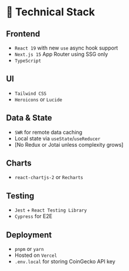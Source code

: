 # 🧱 Technical Stack

## Frontend
- `React 19` with new `use` async hook support
- `Next.js 15` App Router using SSG only
- `TypeScript`

## UI
- `Tailwind CSS`
- `Heroicons` or `Lucide`

## Data & State
- `SWR` for remote data caching
- Local state via `useState`/`useReducer`
- [No Redux or Jotai unless complexity grows]

## Charts
- `react-chartjs-2` or `Recharts`

## Testing
- `Jest` + `React Testing Library`
- `Cypress` for E2E

## Deployment
- `pnpm` or `yarn`
- Hosted on `Vercel`
- `.env.local` for storing CoinGecko API key
